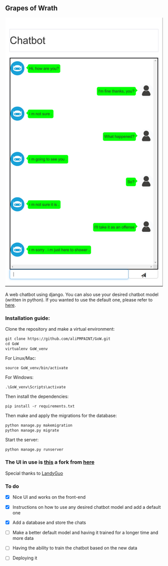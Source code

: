 ## Grapes of Wrath

![sample](https://github.com/aliPMPAINT/GoW/blob/master/readme-assests/screenshot.png)

A web chatbot using django. You can also use your desired chatbot model (written in python). If you wanted to use the default one, please refer to [here](https://github.com/aliPMPAINT/GoW/blob/master/chatbotAPI/model/README.md).

### Installation guide:

Clone the repository and make a virtual environment:
```
git clone https://github.com/aliPMPAINT/GoW.git
cd GoW
virtualenv GoW_venv
```

For Linux/Mac:
```
source GoW_venv/bin/activate
```

For Windows:
```
.\GoW_venv\Scripts\activate
```

Then install the dependencies:
```
pip install -r requirements.txt
```

Then make and apply the migrations for the database:
```
python manage.py makemigration
python manage.py migrate
```

Start the server:
```
python manage.py runserver
```

### The UI in use is [this](https://github.com/aliPMPAINT/WebChatUI) a fork from [here](https://github.com/LandyGuo/WebChatUI)

Special thanks to [LandyGuo](https://github.com/LandyGuo/WebChatUI)

### To do

- [x] Nice UI and works on the front-end
- [x] Instructions on how to use any desired chatbot model and add a default one
- [x] Add a database and store the chats
- [ ] Make a better default model and having it trained for a longer time and more data
- [ ] Having the ability to train the chatbot based on the new data
- [ ] Deploying it


